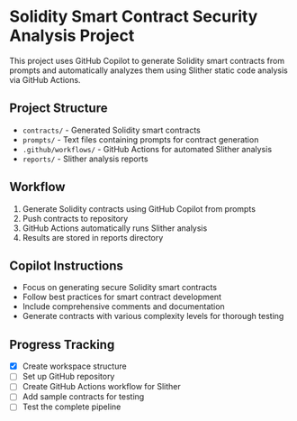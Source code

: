 <!-- Use this file to provide workspace-specific custom instructions to Copilot. For more details, visit https://code.visualstudio.com/docs/copilot/copilot-customization#_use-a-githubcopilotinstructionsmd-file -->

# Solidity Smart Contract Security Analysis Project

This project uses GitHub Copilot to generate Solidity smart contracts from prompts and automatically analyzes them using Slither static code analysis via GitHub Actions.

## Project Structure
- `contracts/` - Generated Solidity smart contracts
- `prompts/` - Text files containing prompts for contract generation
- `.github/workflows/` - GitHub Actions for automated Slither analysis
- `reports/` - Slither analysis reports

## Workflow
1. Generate Solidity contracts using GitHub Copilot from prompts
2. Push contracts to repository
3. GitHub Actions automatically runs Slither analysis
4. Results are stored in reports directory

## Copilot Instructions
- Focus on generating secure Solidity smart contracts
- Follow best practices for smart contract development
- Include comprehensive comments and documentation
- Generate contracts with various complexity levels for thorough testing

## Progress Tracking
- [x] Create workspace structure
- [ ] Set up GitHub repository
- [ ] Create GitHub Actions workflow for Slither
- [ ] Add sample contracts for testing
- [ ] Test the complete pipeline
